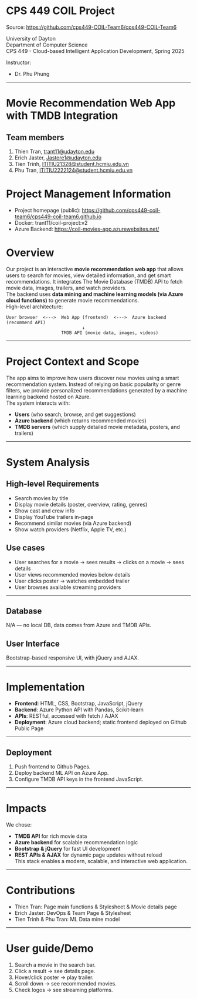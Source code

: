 # CPS 449 COIL Project

Source: <https://github.com/cps449-COIL-Team6/cps449-COIL-Team6>

University of Dayton  
Department of Computer Science  
CPS 449 - Cloud-based Intelligent Application Development, Spring 2025

Instructor:

- Dr. Phu Phung

---

# **Movie Recommendation Web App with TMDB Integration**

## Team members

1. Thien Tran, trant11@udayton.edu
2. Erich Jaster, Jastere1@udayton.edu
3. Tien Trinh, ITITIU21328@student.hcmiu.edu.vn
4. Phu Tran, ITITIU2222124@student.hcmiu.edu.vn

# Project Management Information

- Project homepage (public): <https://github.com/cps449-coil-team6/cps449-coil-team6.github.io>
- Docker: trant11/coil-project:v2
- Azure Backend: <https://coil-movies-app.azurewebsites.net/>

# Overview

Our project is an interactive **movie recommendation web app** that allows users to search for movies, view detailed information, and get smart recommendations. It integrates The Movie Database (TMDB) API to fetch movie data, images, trailers, and watch providers.  
The backend uses **data mining and machine learning models (via Azure cloud functions)** to generate movie recommendations.  
High-level architecture:

```
User browser  <--->  Web App (frontend)  <--->  Azure backend (recommend API)
                             ↓
                     TMDB API (movie data, images, videos)
```

---

# Project Context and Scope

The app aims to improve how users discover new movies using a smart recommendation system. Instead of relying on basic popularity or genre filters, we provide personalized recommendations generated by a machine learning backend hosted on Azure.  
The system interacts with:

- **Users** (who search, browse, and get suggestions)
- **Azure backend** (which returns recommended movies)
- **TMDB servers** (which supply detailed movie metadata, posters, and trailers)

---

# System Analysis

## High-level Requirements

- Search movies by title
- Display movie details (poster, overview, rating, genres)
- Show cast and crew info
- Display YouTube trailers in-page
- Recommend similar movies (via Azure backend)
- Show watch providers (Netflix, Apple TV, etc.)

## Use cases

- User searches for a movie → sees results → clicks on a movie → sees details
- User views recommended movies below details
- User clicks poster → watches embedded trailer
- User browses available streaming providers

---

## Database

N/A — no local DB, data comes from Azure and TMDB APIs.

## User Interface

Bootstrap-based responsive UI, with jQuery and AJAX.

---

# Implementation

- **Frontend**: HTML, CSS, Bootstrap, JavaScript, jQuery
- **Backend**: Azure Python API with Pandas, Scikit-learn
- **APIs**: RESTful, accessed with fetch / AJAX
- **Deployment**: Azure cloud backend; static frontend deployed on Github Public Page

---

## Deployment

1. Push frontend to Github Pages.
2. Deploy backend ML API on Azure App.
3. Configure TMDB API keys in the frontend JavaScript.

---

# Impacts

We chose:

- **TMDB API** for rich movie data
- **Azure backend** for scalable recommendation logic
- **Bootstrap & jQuery** for fast UI development
- **REST APIs & AJAX** for dynamic page updates without reload  
  This stack enables a modern, scalable, and interactive web application.

---

# Contributions

- Thien Tran: Page main functions & Stylesheet & Movie details page
- Erich Jaster: DevOps & Team Page & Stylesheet
- Tien Trinh & Phu Tran: ML Data mine model

---

# User guide/Demo

1. Search a movie in the search bar.
2. Click a result → see details page.
3. Hover/click poster → play trailer.
4. Scroll down → see recommended movies.
5. Check logos → see streaming platforms.
